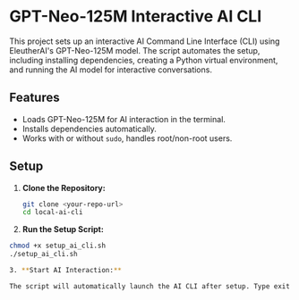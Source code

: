 # GPT-Neo-125M Interactive AI CLI

This project sets up an interactive AI Command Line Interface (CLI) using EleutherAI's GPT-Neo-125M model. The script automates the setup, including installing dependencies, creating a Python virtual environment, and running the AI model for interactive conversations.

## Features

- Loads GPT-Neo-125M for AI interaction in the terminal.
- Installs dependencies automatically.
- Works with or without `sudo`, handles root/non-root users.

## Setup

1. **Clone the Repository:**

   ```bash
   git clone <your-repo-url>
   cd local-ai-cli

2. **Run the Setup Script:**

  ```bash
  chmod +x setup_ai_cli.sh
  ./setup_ai_cli.sh

3. **Start AI Interaction:**

The script will automatically launch the AI CLI after setup. Type exit to quit.
